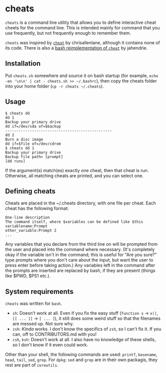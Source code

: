 cheats
======

`cheats` is a command line utility that allows you to define interactive cheat cheets for the command line.
This is intended mainly for command that you use frequently, but not frequently enough to remember them.

`cheats` was inspired by [`cheat`](htps://github.com/chrisallenlane/cheat) by chrisallenlane, although it contains none of its code. There is also a [bash reimplementation of `cheat`](https://github.com/jahendrie/cheat) by jahendrie.

Installation
------------

Put `cheats.sh` somewhere and source it on bash startup (for example, `echo -en '\n\n' | cat - cheats.sh >> ~/.bashrc`), then copy the cheats folder into your home folder (`cp -r cheats ~/.cheats`).

Usage
-----

    $ cheats dd
    dd 1
    Backup your primary drive
    dd if=/dev/sda of=$backup
    ------------------------------------------------
    dd 2
    Burn a disc image
    dd if=$file of=/dev/cdrom
    $ cheats dd 1
    Backup your primary drive
    Backup file path> [prompt]
    [dd runs]

If the argument(s) match(es) exactly one cheat, then that cheat is run.
Otherwise, all matching cheats are printed, and you can select one.

Defining cheats
---------------

Cheats are placed in the ~/.cheats directory, with one file per cheat.
Each cheat has the following format:

    One-line description
    The command itself, where $variables can be defined like $this
    variablename:Prompt
    other_variable:Prompt 2
    ...

Any variables that you declare from the third line on will be prompted from the user and placed into the command where necessary.
(It's completely okay if the variable isn't in the command; this is useful for "Are you sure?" type prompts where you don't care about the input, but want the user to press enter before taking action.)
Any variables left in the command after the prompts are inserted are replaced by bash, if they are present (things like $PWD, $PS1 etc.).

System requirements
-------------------

`cheats` was written for `bash`.

  * `sh`: Doesn't work at all. Even if you fix the easy stuff (`function x` -> `x()`, `[[ ... ]]` -> `[ ... ]`), it still does some weird stuff so that the filenames are messed up. Not sure why.
  * `zsh`: *Kinda* works. I don't know the specifics of `zsh`, so I can't fix it. If you can, off to CONTRIBUTORS.md with you!
  * `csh`, `ksh`: Doesn't work at all. I also have no knowledge of these shells, so I don't know if it even could work.

Other than your shell, the following commands are used: `printf`, `basename`, `head`, `tail`, `sed`, `grep`. For `dpkg`: `sed` and `grep` are in their own packagis, they rest are part of `coreutils`.
